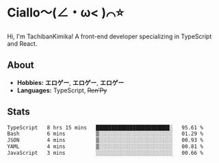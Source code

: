 # Ciallo～(∠・ω< )⌒⭐️

Hi, I'm TachibanKimika! A front-end developer specializing in TypeScript and React.

## About
- **Hobbies:** **エロゲー**, **エロゲー**, **エロゲー**
- **Languages:** TypeScript, ~~Ren’Py~~

## Stats
<!--START_SECTION:waka-->

```txt
TypeScript   8 hrs 15 mins   ████████████████████████░   95.61 %
Bash         6 mins          ▒░░░░░░░░░░░░░░░░░░░░░░░░   01.29 %
JSON         4 mins          ▒░░░░░░░░░░░░░░░░░░░░░░░░   00.93 %
YAML         4 mins          ▒░░░░░░░░░░░░░░░░░░░░░░░░   00.81 %
JavaScript   3 mins          ░░░░░░░░░░░░░░░░░░░░░░░░░   00.66 %
```

<!--END_SECTION:waka-->

<!-- ![Metrics](https://metrics.lecoq.io/TachibanaKimika?template=classic&base.activity=0&base.community=0&base.repositories=0&languages=1&isocalendar=1&isocalendar.duration=half-year&languages.limit=8&languages.sections=most-used&languages.colors=github&languages.threshold=0%25&languages.indepth=false&languages.recent.load=300&languages.recent.days=14&config.timezone=Asia%2FShanghai)
 -->
